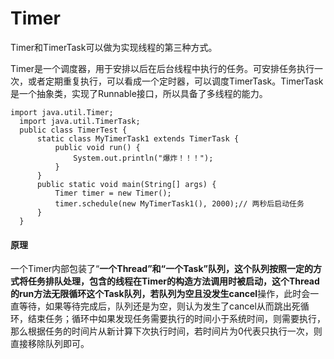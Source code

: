 # Timer

Timer和TimerTask可以做为实现线程的第三种方式。

Timer是一个调度器，用于安排以后在后台线程中执行的任务。可安排任务执行一次，或者定期重复执行，可以看成一个定时器，可以调度TimerTask。TimerTask是一个抽象类，实现了Runnable接口，所以具备了多线程的能力。

```
import java.util.Timer;  
  import java.util.TimerTask;  
  public class TimerTest {  
      static class MyTimerTask1 extends TimerTask {  
          public void run() {  
              System.out.println("爆炸！！！");  
          }  
      }     
      public static void main(String[] args) {  
          Timer timer = new Timer();  
          timer.schedule(new MyTimerTask1(), 2000);// 两秒后启动任务  
      }  
  } 
```

#### 原理

一个Timer内部包装了“**一个Thread”**和“**一个Task”**队列，这个队列按照一定的方式将任务排队处理，包含的线程在**Timer**的构造方法调用时被启动，这个Thread的run方法无限循环这个Task队列，若队列为空且没发生**cancel**操作，此时会一直等待，如果等待完成后，队列还是为空，则认为发生了cancel从而跳出死循环，结束任务；循环中如果发现任务需要执行的时间小于系统时间，则需要执行，那么根据任务的时间片从新计算下次执行时间，若时间片为0代表只执行一次，则直接移除队列即可。

